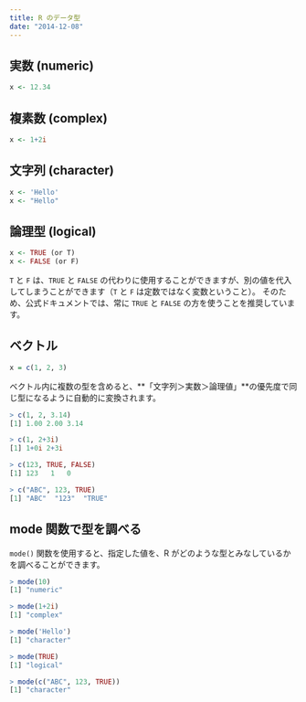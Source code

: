 ```yaml
---
title: R のデータ型
date: "2014-12-08"
---
```


実数 (numeric)
----

```r
x <- 12.34
```

複素数 (complex)
----

```r
x <- 1+2i
```

文字列 (character)
----

```r
x <- 'Hello'
x <- "Hello"
```

論理型 (logical)
----

```r
x <- TRUE (or T)
x <- FALSE (or F)
```

`T` と `F` は、`TRUE` と `FALSE` の代わりに使用することができますが、別の値を代入してしまうことができます（`T` と `F` は定数ではなく変数ということ）。
そのため、公式ドキュメントでは、常に `TRUE` と `FALSE` の方を使うことを推奨しています。

ベクトル
----

```r
x = c(1, 2, 3)
```

ベクトル内に複数の型を含めると、**「文字列＞実数＞論理値」**の優先度で同じ型になるように自動的に変換されます。

```r
> c(1, 2, 3.14)
[1] 1.00 2.00 3.14

> c(1, 2+3i)
[1] 1+0i 2+3i

> c(123, TRUE, FALSE)
[1] 123   1   0

> c("ABC", 123, TRUE)
[1] "ABC"  "123"  "TRUE"
```

mode 関数で型を調べる
----

`mode()` 関数を使用すると、指定した値を、R がどのような型とみなしているかを調べることができます。

```r
> mode(10)
[1] "numeric"

> mode(1+2i)
[1] "complex"

> mode('Hello')
[1] "character"

> mode(TRUE)
[1] "logical"

> mode(c("ABC", 123, TRUE))
[1] "character"
```

